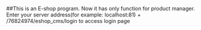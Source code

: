 ##This is an E-shop program. 
Now it has only function for product manager. 
Enter your server address(for example: localhost:81) + /76824974/eshop_cms/login to access login page
